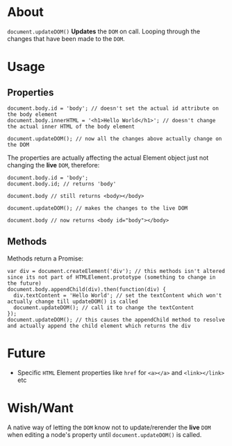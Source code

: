 # About
`document.updateDOM()` **Updates** the `DOM` on call. Looping through the changes that have been made to the `DOM`.

# Usage

## Properties

```JS
document.body.id = 'body'; // doesn't set the actual id attribute on the body element
document.body.innerHTML = '<h1>Hello World</h1>'; // doesn't change the actual inner HTML of the body element

document.updateDOM(); // now all the changes above actually change on the DOM
```

The properties are actually affecting the actual Element object just not changing the **live** `DOM`, therefore:

```JS
document.body.id = 'body';
document.body.id; // returns 'body'

document.body // still returns <body></body>

document.updateDOM(); // makes the changes to the live DOM

document.body // now returns <body id="body"></body>
```

## Methods
Methods return a Promise:

```JS
var div = document.createElement('div'); // this methods isn't altered since its not part of HTMLElement.prototype (something to change in the future)
document.body.appendChild(div).then(function(div) {
  div.textContent = 'Hello World'; // set the textContent which won't actually change till updateDOM() is called
  document.updateDOM(); // call it to change the textContent
});
document.updateDOM(); // this causes the appendChild method to resolve and actually append the child element which returns the div
```

# Future
- Specific `HTML` Element properties like `href` for `<a></a>` and `<link></link>` etc


# Wish/Want
A native way of letting the `DOM` know not to update/rerender the **live** `DOM` when editing a node's property until `document.updateDOM()` is called.
